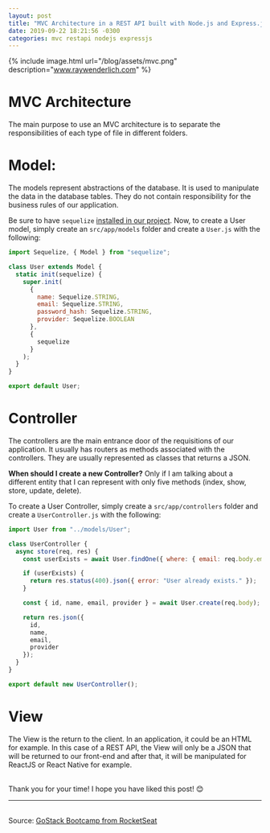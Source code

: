 ```yaml
---
layout: post
title: "MVC Architecture in a REST API built with Node.js and Express.js"
date: 2019-09-22 18:21:56 -0300
categories: mvc restapi nodejs expressjs
---
```


{% include image.html url="/blog/assets/mvc.png" description="www.raywenderlich.com" %}

# MVC Architecture

The main purpose to use an MVC architecture is to separate the responsibilities of each type of file in different folders.

# Model:

The models represent abstractions of the database. It is used to manipulate the data in the database tables. They do not contain responsibility for the business rules of our application.

Be sure to have `sequelize` [installed in our project](https://matheus-beck.github.io/blog/docker/postgreesql/postbird/sequelize/2019/09/11/configuring-postgres-docker-postbird-sequelize.html). Now, to create a User model, simply create an `src/app/models` folder and create a `User.js` with the following:

```javascript
import Sequelize, { Model } from "sequelize";

class User extends Model {
  static init(sequelize) {
    super.init(
      {
        name: Sequelize.STRING,
        email: Sequelize.STRING,
        password_hash: Sequelize.STRING,
        provider: Sequelize.BOOLEAN
      },
      {
        sequelize
      }
    );
  }
}

export default User;
```

# Controller

The controllers are the main entrance door of the requisitions of our application. It usually has routers as methods associated with the controllers. They are usually represented as classes that returns a JSON.

**When should I create a new Controller?** Only if I am talking about a different entity that I can represent with only five methods (index, show, store, update, delete).

To create a User Controller, simply create a `src/app/controllers` folder and create a `UserController.js` with the following:

```javascript
import User from "../models/User";

class UserController {
  async store(req, res) {
    const userExists = await User.findOne({ where: { email: req.body.email } });

    if (userExists) {
      return res.status(400).json({ error: "User already exists." });
    }

    const { id, name, email, provider } = await User.create(req.body);

    return res.json({
      id,
      name,
      email,
      provider
    });
  }
}

export default new UserController();
```

# View

The View is the return to the client. In an application, it could be an HTML for example. In this case of a REST API, the View will only be a JSON that will be returned to our front-end and after that, it will be manipulated for ReactJS or React Native for example.

<br>Thank you for your time! I hope you have liked this post! 😊

---

<br>Source: [GoStack Bootcamp from RocketSeat][rocketseat]

[rocketseat]: https://rocketseat.com.br/
